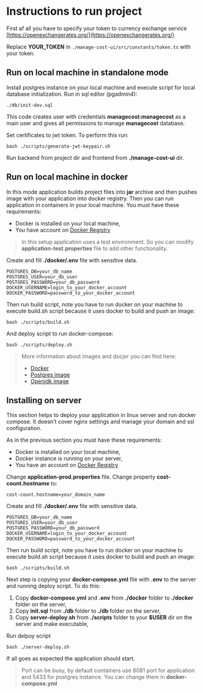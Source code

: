 Instructions to run project
===========================

First af all you have to specify your token to currency exchange service
[https://openexchangerates.org/](https://openexchangerates.org/)

Replace **YOUR_TOKEN** in `./manage-cost-ui/src/constants/token.ts` with your token.

Run on local machine in standalone mode
---------------------------------------

Install postgres instance on your local machine and execute script for local database initialization.
Run in sql editor (pgadmin4):

    ./db/init-dev.sql

This code creates user with credentials **managecost:managecost** as a main user and gives all permissions to manage
**managecost** database.

Set certificates to jwt token. To perform this run:

    bash ./scripts/generate-jwt-keypair.sh

Run backend from project dir and frontend from **./manage-cost-ui** dir.

Run on local machine in docker
------------------------------

In this mode application builds project files into **jar** archive and then pushes image with your application into
docker registry. Then you can run application in containers in your local machine. You must have these requirements:

- Docker is installed on your local machine,
- You have account on [Docker Registry](https://hub.docker.com/)

> In this setup application uses a test environment. So you can modify **application-test.properties** file to add other functionality.

Create and fill **./docker/.env** file with sensitive data.

    POSTGRES_DB=your_db_name
    POSTGRES_USER=your_db_user
    POSTGRES_PASSWORD=your_db_password
    DOCKER_USERNAME=login_to_your_docker_account
    DOCKER_PASSWORD=password_to_your_docker_account

Then run build script, note you have to run docker on your machine to execute build.sh script because it uses docker
to build and push an image:

    bash ./scripts/build.sh

And deploy script to run docker-compose:

    bash ./scripts/deploy.sh

> More information about images and docjer you can find here:
> - [Docker](https://docs.docker.com/)
> - [Postgres image](https://hub.docker.com/_/postgres)
> - [Openjdk image](https://hub.docker.com/_/openjdk)

Installing on server
--------------------

This section helps to deploy your application in linux server and run docker compose. 
It doesn't cover nginx settings and manage your domain and ssl configuration.

As in the previous section you must have these requirements:

- Docker is installed on your local machine,
- Docker instance is running on your server,
- You have an account on [Docker Registry](https://hub.docker.com/)

Change **application-prod.properties** file. Change property **cost-count.hostname** to:

    cost-count.hostname=your_domain_name

Create and fill **./docker/.env** file with sensitive data.

    POSTGRES_DB=your_db_name
    POSTGRES_USER=your_db_user
    POSTGRES_PASSWORD=your_db_password
    DOCKER_USERNAME=login_to_your_docker_account
    DOCKER_PASSWORD=password_to_your_docker_account

Then run build script, note you have to run docker on your machine to execute build.sh script because it uses docker
to build and push an image:

    bash ./scripts/build.sh

Next step is copying your **docker-compose.yml** file with **.env** to the server and running deploy script. To do this:

1. Copy **docker-compose.yml** and **.env** from **./docker** folder to **./docker** folder on the server,
2. Copy **init.sql** from **./db** folder to **./db** folder on the server,
3. Copy **server-deploy.sh** from **./scripts** folder to your **$USER** dir on the server and make executable,

Run delpoy script

    bash ./server-deploy.sh

If all goes as expected the application should start.

> Port can be busy, by default containers use 8081 port for application and 5433 for postgres instance. 
> You can change them in **docker-compose.yml**
